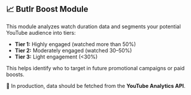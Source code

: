 ## 📈 Butlr Boost Module

This module analyzes watch duration data and segments your potential YouTube audience into tiers:

- **Tier 1:** Highly engaged (watched more than 50%)
- **Tier 2:** Moderately engaged (watched 30–50%)
- **Tier 3:** Light engagement (<30%)

This helps identify who to target in future promotional campaigns or paid boosts.

🔧 In production, data should be fetched from the **YouTube Analytics API**.

